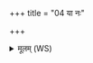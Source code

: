 +++
title = "04 या नः"

+++
<details><summary>मूलम् (WS)</summary>

या नः पीपरदश्विना ज्योतिष्मती तमस्तिरः ।  
तामस्मे रासेतामिषम् ॥ ५ ॥
</details>